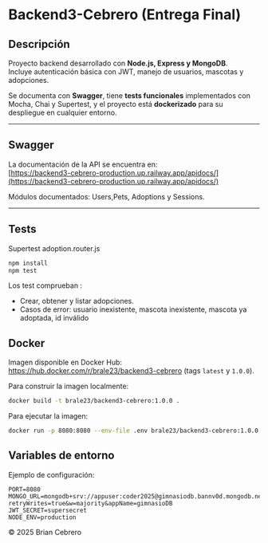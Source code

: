 # Backend3-Cebrero (Entrega Final)

## Descripción
Proyecto backend desarrollado con **Node.js, Express y MongoDB**.  
Incluye autenticación básica con JWT, manejo de usuarios, mascotas y adopciones.  

Se documenta con **Swagger**, tiene **tests funcionales** implementados con Mocha, Chai y Supertest, y el proyecto está **dockerizado** para su despliegue en cualquier entorno.

---

## Swagger
La documentación de la API se encuentra en:  
[https://backend3-cebrero-production.up.railway.app/apidocs/](https://backend3-cebrero-production.up.railway.app/apidocs/)

Módulos documentados:  Users,Pets, Adoptions y Sessions.

---

##  Tests
Supertest adoption.router.js

```bash
npm install
npm test
```

Los test comprueban :
- Crear, obtener y listar adopciones.
- Casos de error: usuario inexistente, mascota inexistente, mascota ya adoptada, id inválido

## Docker

Imagen disponible en Docker Hub: https://hub.docker.com/r/brale23/backend3-cebrero (tags `latest` y `1.0.0`).

Para construir la imagen localmente:

```bash
docker build -t brale23/backend3-cebrero:1.0.0 .
```

Para ejecutar la imagen:

```bash
docker run -p 8080:8080 --env-file .env brale23/backend3-cebrero:1.0.0
```
##  Variables de entorno 

Ejemplo de configuración:
```env
PORT=8080
MONGO_URL=mongodb+srv://appuser:coder2025@gimnasiodb.bannv0d.mongodb.net/backend3?retryWrites=true&w=majority&appName=gimnasioDB
JWT_SECRET=supersecret
NODE_ENV=production

```

© 2025 Brian Cebrero